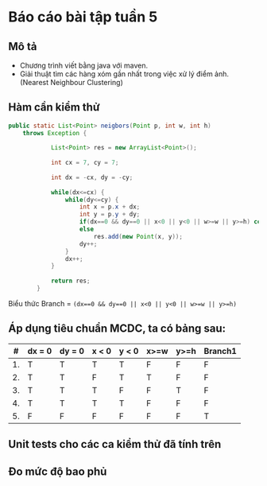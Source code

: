 # Báo cáo bài tập tuần 5

## Mô tả
- Chương trình viết bằng java với maven.
- Giải thuật tìm các hàng xóm gần nhất trong việc xử lý điểm ảnh. (Nearest Neighbour Clustering)

## Hàm cần kiểm thử
```java
public static List<Point> neigbors(Point p, int w, int h) 
	throws Exception {
			
			List<Point> res = new ArrayList<Point>();
			
			int cx = 7, cy = 7;
			
			int dx = -cx, dy = -cy;
			
			while(dx<=cx) {
				while(dy<=cy) {
					int x = p.x + dx;
					int y = p.y + dy;
					if(dx==0 && dy==0 || x<0 || y<0 || w>=w || y>=h) continue;
					else 
						res.add(new Point(x, y));
					dy++;
				}
				dx++;
			}
			
			return res;
		}
```
Biểu thức Branch = 
```(dx==0 && dy==0 || x<0 || y<0 || w>=w || y>=h)```



## Áp dụng tiêu chuẩn MCDC, ta có bảng sau:
\#       | dx = 0 | dy = 0 | x < 0 | y < 0 | x>=w | y>=h  | Branch1
-------- |------|------|-----| ----|---------------|------------------| -------
1.       |T       |T       | T     | T     | F                 |F                   | F
2.       |T       |T       | F     | T     | T                 |F                   | F
3.       |T       |T       | T     | F     | F                 |T                   | F       
4.       |T       |T       | T     | T     | F                 |F                   | F
5.       |F       |F       | F     | F     | F                 |F                   | T


## Unit tests cho các ca kiểm thử đã tính trên

## Đo mức độ bao phủ
